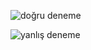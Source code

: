 ![doğru deneme](https://user-images.githubusercontent.com/92647890/181306844-294f9c2b-85ce-486c-b13c-57a4b2943674.png)

![yanlış deneme](https://user-images.githubusercontent.com/92647890/181306860-05bf2cd5-0eb9-441d-be78-eff2cc98dcac.png)
